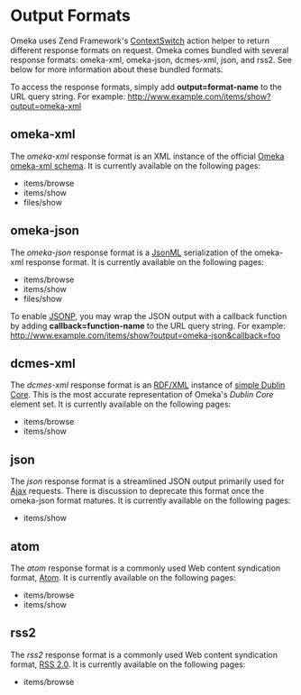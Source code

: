 

Output Formats
==============


Omeka uses Zend Framework's
[ContextSwitch](http://framework.zend.com/manual/en/zend.controller.actionhelpers.html#zend.controller.actionhelpers.contextswitch)
action helper to return different response formats on request. Omeka
comes bundled with several response formats: omeka-xml, omeka-json,
dcmes-xml, json, and rss2. See below for more information about these
bundled formats.

To access the response formats, simply add **output=format-name** to the
URL query string. For example:
<http://www.example.com/items/show?output=omeka-xml>

omeka-xml
-----------------------------------------------------------

The *omeka-xml* response format is an XML instance of the official
[Omeka omeka-xml schema](../schemas/index.html). It is currently
available on the following pages:

-   items/browse
-   items/show
-   files/show

omeka-json
-------------------------------------------------------------

The *omeka-json* response format is a [JsonML](http://jsonml.org/)
serialization of the omeka-xml response format. It is currently
available on the following pages:

-   items/browse
-   items/show
-   files/show

To enable [JSONP](http://en.wikipedia.org/wiki/JSON#JSONP), you may wrap
the JSON output with a callback function by adding
**callback=function-name** to the URL query string. For example:
<http://www.example.com/items/show?output=omeka-json&callback=foo>

dcmes-xml
-----------------------------------------------------------

The *dcmes-xml* response format is an
[RDF/XML](http://www.w3.org/TR/rdf-syntax-grammar/) instance of [simple
Dublin Core](http://dublincore.org/documents/dcmes-xml/). This is the
most accurate representation of Omeka's *Dublin Core* element set. It is
currently available on the following pages:

-   items/browse
-   items/show

json
-------------------------------------------------

The *json* response format is a streamlined JSON output primarily used
for [Ajax](http://en.wikipedia.org/wiki/Ajax_(programming)) requests.
There is discussion to deprecate this format once the omeka-json format
matures. It is currently available on the following pages:

-   items/show

atom
-------------------------------------------------

The *atom* response format is a commonly used Web content syndication
format, [Atom](http://tools.ietf.org/html/rfc4287). It is currently
available on the following pages:

-   items/browse
-   items/show

rss2
-------------------------------------------------

The *rss2* response format is a commonly used Web content syndication
format, [RSS 2.0](http://cyber.law.harvard.edu/rss/rss.html). It is
currently available on the following pages:

-   items/browse


